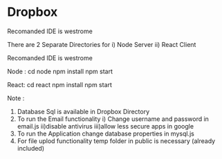 # Dropbox 


Recomanded IDE is westrome

There are 2 Separate Directories for
i) Node Server
ii) React Client

Recomanded IDE is westrome

Node : cd node
npm install
npm start

React: cd react
npm install
npm start

Note :
1) Database Sql is available in Dropbox Directory
2) To run the Email functionality
	i) Change username and password in email.js
	ii)disable antivirus
	iii)allow less secure apps in google
3) To run the Application
	change database properties in mysql.js
4) For file uplod functionality
	temp folder in public is necessary (already included)

